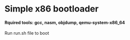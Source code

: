 # Simple x86 bootloader

#### Rquired tools: gcc, nasm, objdump, qemu-system-x86_64

Run run.sh file to boot